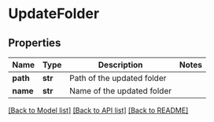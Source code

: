 # UpdateFolder

## Properties
Name | Type | Description | Notes
------------ | ------------- | ------------- | -------------
**path** | **str** | Path of the updated folder | 
**name** | **str** | Name of the updated folder | 

[[Back to Model list]](../README.md#documentation-for-models) [[Back to API list]](../README.md#documentation-for-api-endpoints) [[Back to README]](../README.md)


